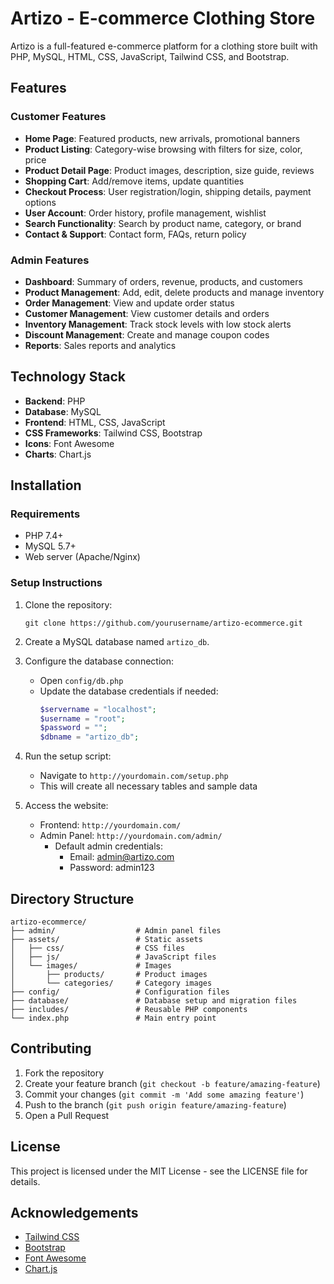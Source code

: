 # Artizo - E-commerce Clothing Store

Artizo is a full-featured e-commerce platform for a clothing store built with PHP, MySQL, HTML, CSS, JavaScript, Tailwind CSS, and Bootstrap.

## Features

### Customer Features
- **Home Page**: Featured products, new arrivals, promotional banners
- **Product Listing**: Category-wise browsing with filters for size, color, price
- **Product Detail Page**: Product images, description, size guide, reviews
- **Shopping Cart**: Add/remove items, update quantities
- **Checkout Process**: User registration/login, shipping details, payment options
- **User Account**: Order history, profile management, wishlist
- **Search Functionality**: Search by product name, category, or brand
- **Contact & Support**: Contact form, FAQs, return policy

### Admin Features
- **Dashboard**: Summary of orders, revenue, products, and customers
- **Product Management**: Add, edit, delete products and manage inventory
- **Order Management**: View and update order status
- **Customer Management**: View customer details and orders
- **Inventory Management**: Track stock levels with low stock alerts
- **Discount Management**: Create and manage coupon codes
- **Reports**: Sales reports and analytics

## Technology Stack

- **Backend**: PHP
- **Database**: MySQL
- **Frontend**: HTML, CSS, JavaScript
- **CSS Frameworks**: Tailwind CSS, Bootstrap
- **Icons**: Font Awesome
- **Charts**: Chart.js

## Installation

### Requirements
- PHP 7.4+
- MySQL 5.7+
- Web server (Apache/Nginx)

### Setup Instructions

1. Clone the repository:
   ```
   git clone https://github.com/yourusername/artizo-ecommerce.git
   ```

2. Create a MySQL database named `artizo_db`.

3. Configure the database connection:
   - Open `config/db.php`
   - Update the database credentials if needed:
     ```php
     $servername = "localhost";
     $username = "root";
     $password = "";
     $dbname = "artizo_db";
     ```

4. Run the setup script:
   - Navigate to `http://yourdomain.com/setup.php`
   - This will create all necessary tables and sample data

5. Access the website:
   - Frontend: `http://yourdomain.com/`
   - Admin Panel: `http://yourdomain.com/admin/`
     - Default admin credentials:
       - Email: admin@artizo.com
       - Password: admin123

## Directory Structure

```
artizo-ecommerce/
├── admin/                  # Admin panel files
├── assets/                 # Static assets
│   ├── css/                # CSS files
│   ├── js/                 # JavaScript files
│   └── images/             # Images
│       ├── products/       # Product images
│       └── categories/     # Category images
├── config/                 # Configuration files
├── database/               # Database setup and migration files
├── includes/               # Reusable PHP components
└── index.php               # Main entry point
```

## Contributing

1. Fork the repository
2. Create your feature branch (`git checkout -b feature/amazing-feature`)
3. Commit your changes (`git commit -m 'Add some amazing feature'`)
4. Push to the branch (`git push origin feature/amazing-feature`)
5. Open a Pull Request

## License

This project is licensed under the MIT License - see the LICENSE file for details.

## Acknowledgements

- [Tailwind CSS](https://tailwindcss.com/)
- [Bootstrap](https://getbootstrap.com/)
- [Font Awesome](https://fontawesome.com/)
- [Chart.js](https://www.chartjs.org/) 